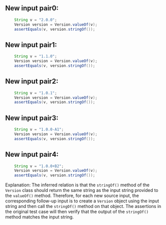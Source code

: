 ## New input pair0:
```java
    String v = "2.0.0";
    Version version = Version.valueOf(v);
    assertEquals(v, version.stringOf());
```

## New input pair1:
```java
    String v = "1.1.0";
    Version version = Version.valueOf(v);
    assertEquals(v, version.stringOf());
```

## New input pair2:
```java
    String v = "1.0.1";
    Version version = Version.valueOf(v);
    assertEquals(v, version.stringOf());
```

## New input pair3:
```java
    String v = "1.0.0-A1";
    Version version = Version.valueOf(v);
    assertEquals(v, version.stringOf());
```

## New input pair4:
```java
    String v = "1.0.0+B2";
    Version version = Version.valueOf(v);
    assertEquals(v, version.stringOf());
```

Explanation:
The inferred relation is that the `stringOf()` method of the `Version` class should return the same string as the input string provided to the `valueOf()` method. Therefore, for each new source input, the corresponding follow-up input is to create a `Version` object using the input string and then call the `stringOf()` method on that object. The assertions in the original test case will then verify that the output of the `stringOf()` method matches the input string.
